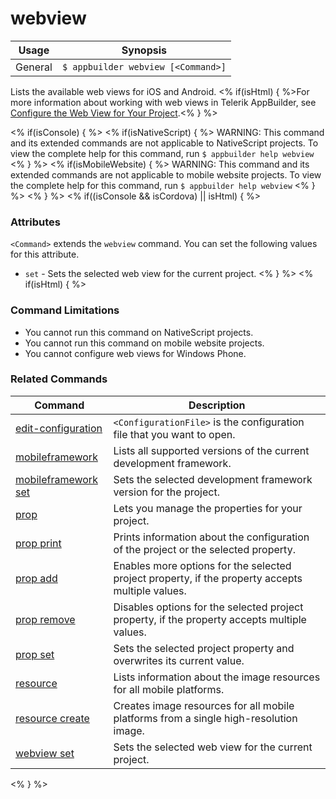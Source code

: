 webview
==========

Usage | Synopsis
------|-------
General | `$ appbuilder webview [<Command>]`

Lists the available web views for iOS and Android. <% if(isHtml) { %>For more information about working with web views in Telerik AppBuilder, see [Configure the Web View for Your Project](http://docs.telerik.com/platform/appbuilder/configuring-your-project/configure-web-views).<% } %>

<% if(isConsole) { %>
<% if(isNativeScript)  { %>
WARNING: This command and its extended commands are not applicable to NativeScript projects. To view the complete help for this command, run `$ appbuilder help webview`
<% } %>
<% if(isMobileWebsite)  { %>
WARNING: This command and its extended commands are not applicable to mobile website projects. To view the complete help for this command, run `$ appbuilder help webview`
<% } %>
<% } %>
<% if((isConsole && isCordova) || isHtml) { %>

### Attributes

`<Command>` extends the `webview` command. You can set the following values for this attribute.
* `set` - Sets the selected web view for the current project.
<% } %>
<% if(isHtml) { %> 
### Command Limitations

* You cannot run this command on NativeScript projects.
* You cannot run this command on mobile website projects.
* You cannot configure web views for Windows Phone.

### Related Commands

Command | Description
----------|----------
[edit-configuration](edit-configuration.html) | `<ConfigurationFile>` is the configuration file that you want to open.
[mobileframework](mobileframework.html) | Lists all supported versions of the current development framework.
[mobileframework set](mobileframework-set.html) | Sets the selected development framework version for the project.
[prop](prop.html) | Lets you manage the properties for your project.
[prop print](prop-print.html) | Prints information about the configuration of the project or the selected property.
[prop add](prop-add.html) | Enables more options for the selected project property, if the property accepts multiple values.
[prop remove](prop-remove.html) | Disables options for the selected project property, if the property accepts multiple values.
[prop set](prop-set.html) | Sets the selected project property and overwrites its current value.
[resource](resource.html) | Lists information about the image resources for all mobile platforms.
[resource create](resource-create.html) | Creates image resources for all mobile platforms from a single high-resolution image.
[webview set](webview-set.html) | Sets the selected web view for the current project.
<% } %>